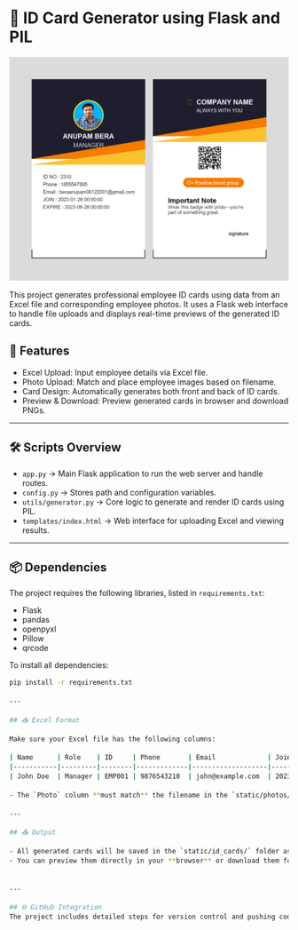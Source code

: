 # 🪪 ID Card Generator using Flask and PIL

![ID Screenshot](result.png)

This project generates professional employee ID cards using data from an Excel file and corresponding employee photos. It uses a Flask web interface to handle file uploads and displays real-time previews of the generated ID cards.

## 🚀 Features
- Excel Upload: Input employee details via Excel file.
- Photo Upload: Match and place employee images based on filename.
- Card Design: Automatically generates both front and back of ID cards.
- Preview & Download: Preview generated cards in browser and download PNGs.

---

## 🛠 Scripts Overview
- `app.py` → Main Flask application to run the web server and handle routes.
- `config.py` → Stores path and configuration variables.
- `utils/generator.py` → Core logic to generate and render ID cards using PIL.
- `templates/index.html` → Web interface for uploading Excel and viewing results.

---

## 📦 Dependencies

The project requires the following libraries, listed in `requirements.txt`:
- Flask  
- pandas  
- openpyxl  
- Pillow  
- qrcode  

To install all dependencies:

```bash
pip install -r requirements.txt

---

## 📥 Excel Format

Make sure your Excel file has the following columns:

| Name      | Role    | ID     | Phone       | Email             | Join       | Expire     | Photo     | BloodGroup |
|-----------|---------|--------|-------------|-------------------|------------|------------|-----------|------------|
| John Doe  | Manager | EMP001 | 9876543210  | john@example.com  | 2023-01-01 | 2025-01-01 | john.png  | A+         |

- The `Photo` column **must match** the filename in the `static/photos/` directory (e.g., `john.png` should exist there).

---

## 📤 Output

- All generated cards will be saved in the `static/id_cards/` folder as **PNG** files.
- You can preview them directly in your **browser** or download them for **printing**.


---

## 🌐 GitHub Integration
The project includes detailed steps for version control and pushing code to GitHub for easy collaboration and tracking.

